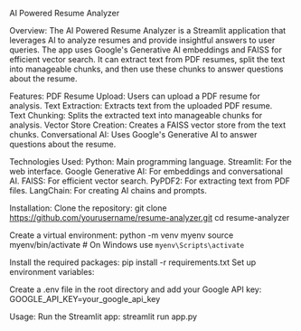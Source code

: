 AI Powered Resume Analyzer


Overview:
The AI Powered Resume Analyzer is a Streamlit application that leverages AI to analyze resumes and provide insightful answers to user queries. The app uses Google's Generative AI embeddings and FAISS for efficient vector search. It can extract text from PDF resumes, split the text into manageable chunks, and then use these chunks to answer questions about the resume.

Features:
  PDF Resume Upload: Users can upload a PDF resume for analysis.
  Text Extraction: Extracts text from the uploaded PDF resume.  
  Text Chunking: Splits the extracted text into manageable chunks for analysis.
  Vector Store Creation: Creates a FAISS vector store from the text chunks.
  Conversational AI: Uses Google's Generative AI to answer questions about the resume.

Technologies Used:
  Python: Main programming language.
  Streamlit: For the web interface.
  Google Generative AI: For embeddings and conversational AI.
  FAISS: For efficient vector search.
  PyPDF2: For extracting text from PDF files.
  LangChain: For creating AI chains and prompts.

Installation:
  Clone the repository:
git clone https://github.com/yourusername/resume-analyzer.git
cd resume-analyzer

  Create a virtual environment:
python -m venv myenv
source myenv/bin/activate  # On Windows use `myenv\Scripts\activate`

  Install the required packages:
pip install -r requirements.txt
Set up environment variables:

  Create a .env file in the root directory and add your Google API key:
GOOGLE_API_KEY=your_google_api_key


Usage:
  Run the Streamlit app:
streamlit run app.py
